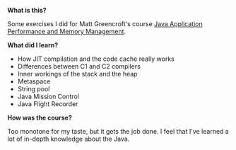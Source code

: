 **What is this?**

Some exercises I did for Matt Greencroft's course [Java Application Performance and Memory Management](https://www.udemy.com/course/java-application-performance-and-memory-management/).

**What did I learn?**

- How JIT compilation and the code cache really works
- Differences between C1 and C2 compilers
- Inner workings of the stack and the heap
- Metaspace
- String pool
- Java Mission Control
- Java Flight Recorder

**How was the course?**

Too monotone for my taste, but it gets the job done. I feel that I've learned a lot of in-depth knowledge about the Java.
